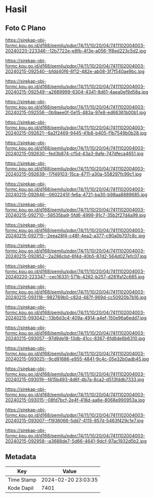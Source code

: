 # Hasil

## Foto C Plano

https://sirekap-obj-formc.kpu.go.id/d168/pemilu/pdpr/74/11/10/20/04/7411102004003-20240220-223346--12b7722e-e8fb-4f3e-a056-1f8ed223c5d2.jpg

https://sirekap-obj-formc.kpu.go.id/d168/pemilu/pdpr/74/11/10/20/04/7411102004003-20240215-092540--bfdd40f6-6f12-482e-ab08-3f7f540ae9bc.jpg

https://sirekap-obj-formc.kpu.go.id/d168/pemilu/pdpr/74/11/10/20/04/7411102004003-20240215-092549--a2689999-6304-4341-8d61-4aea0ef9d58a.jpg

https://sirekap-obj-formc.kpu.go.id/d168/pemilu/pdpr/74/11/10/20/04/7411102004003-20240215-092556--0b9aee0f-0e15-483a-97e8-ed66361b00b1.jpg

https://sirekap-obj-formc.kpu.go.id/d168/pemilu/pdpr/74/11/10/20/04/7411102004003-20240215-092621--6a2f2469-9445-41b8-b405-f1b7549b0b28.jpg

https://sirekap-obj-formc.kpu.go.id/d168/pemilu/pdpr/74/11/10/20/04/7411102004003-20240215-092630--fed3b874-cf5d-43a3-8afe-747dfeca4651.jpg

https://sirekap-obj-formc.kpu.go.id/d168/pemilu/pdpr/74/11/10/20/04/7411102004003-20240215-092639--17f49103-15ca-4711-a30a-558297fc99c1.jpg

https://sirekap-obj-formc.kpu.go.id/d168/pemilu/pdpr/74/11/10/20/04/7411102004003-20240215-092646--0602245f-fe6a-4721-ba30-b98aa8889685.jpg

https://sirekap-obj-formc.kpu.go.id/d168/pemilu/pdpr/74/11/10/20/04/7411102004003-20240215-092710--58535ba9-5fd6-4999-91c7-35b2f27d4a99.jpg

https://sirekap-obj-formc.kpu.go.id/d168/pemilu/pdpr/74/11/10/20/04/7411102004003-20240215-092715--2eea28f4-c48f-4ea2-a377-c90a0b707c8c.jpg

https://sirekap-obj-formc.kpu.go.id/d168/pemilu/pdpr/74/11/10/20/04/7411102004003-20240215-092852--2a286cbd-6f4d-40b5-87d2-564d027efc07.jpg

https://sirekap-obj-formc.kpu.go.id/d168/pemilu/pdpr/74/11/10/20/04/7411102004003-20240220-223347--cec16331-571b-4262-b257-d281fa12c685.jpg

https://sirekap-obj-formc.kpu.go.id/d168/pemilu/pdpr/74/11/10/20/04/7411102004003-20240215-093118--982769b0-c82d-487f-969d-cc50920b7b16.jpg

https://sirekap-obj-formc.kpu.go.id/d168/pemilu/pdpr/74/11/10/20/04/7411102004003-20240215-093042--13b6d3c4-409a-4914-a4ef-150e96a6edd7.jpg

https://sirekap-obj-formc.kpu.go.id/d168/pemilu/pdpr/74/11/10/20/04/7411102004003-20240215-093057--97d9de18-13db-41cc-8367-6fd6de6b6310.jpg

https://sirekap-obj-formc.kpu.go.id/d168/pemilu/pdpr/74/11/10/20/04/7411102004003-20240215-093025--9cd91686-e955-4841-9c4c-05e32b0adb45.jpg

https://sirekap-obj-formc.kpu.go.id/d168/pemilu/pdpr/74/11/10/20/04/7411102004003-20240215-093019--f415b493-4d6f-4b7a-8ca2-d513fddb7333.jpg

https://sirekap-obj-formc.kpu.go.id/d168/pemilu/pdpr/74/11/10/20/04/7411102004003-20240215-093015--08fd7bcf-2e4f-418d-aa6e-8068e990953a.jpg

https://sirekap-obj-formc.kpu.go.id/d168/pemilu/pdpr/74/11/10/20/04/7411102004003-20240215-093007--f1936066-5dd7-4115-857d-5463f429c1e7.jpg

https://sirekap-obj-formc.kpu.go.id/d168/pemilu/pdpr/74/11/10/20/04/7411102004003-20240215-092958--a3688de7-5d66-4641-9dcf-97ac1932d5b2.jpg


## Metadata

| Key        | Value               |
| ---------- | ------------------- |
| Time Stamp | 2024-02-20 23:03:35 |
| Kode Dapil | 7401                |



